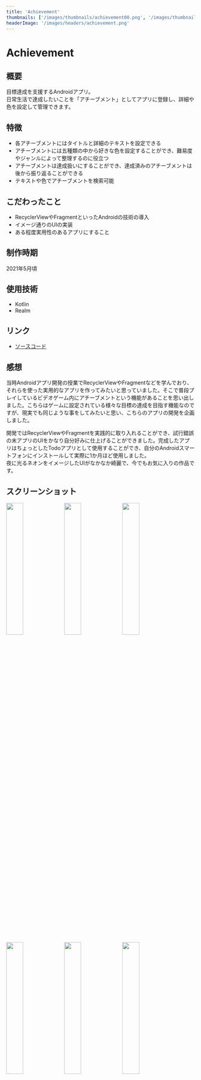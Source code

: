 ```yaml
---
title: 'Achievement'
thumbnails: ['/images/thumbnails/achievement00.png', '/images/thumbnails/achievement01.png', '/images/thumbnails/achievement02.png']
headerImage: '/images/headers/achievement.png'
---
```


# Achievement

## 概要
目標達成を支援するAndroidアプリ。  
日常生活で達成したいことを「アチーブメント」としてアプリに登録し、詳細や色を設定して管理できます。

## 特徴
- 各アチーブメントにはタイトルと詳細のテキストを設定できる
- アチーブメントには五種類の中から好きな色を設定することができ、難易度やジャンルによって整理するのに役立つ
- アチーブメントは達成扱いにすることができ、達成済みのアチーブメントは後から振り返ることができる
- テキストや色でアチーブメントを検索可能

## こだわったこと
- RecyclerViewやFragmentといったAndroidの技術の導入
- イメージ通りのUIの実装
- ある程度実用性のあるアプリにすること

## 制作時期
2021年5月頃

## 使用技術
- Kotlin
- Realm

## リンク
- [ソースコード](https://github.com/Yu357/Achievement)

## 感想
当時Androidアプリ開発の授業でRecyclerViewやFragmentなどを学んでおり、それらを使った実用的なアプリを作ってみたいと思っていました。そこで普段プレイしているビデオゲーム内にアチーブメントという機能があることを思い出しました。こちらはゲームに設定されている様々な目標の達成を目指す機能なのですが、現実でも同じような事をしてみたいと思い、こちらのアプリの開発を企画しました。

開発ではRecyclerViewやFragmentを実践的に取り入れることができ、試行錯誤の末アプリのUIをかなり自分好みに仕上げることができました。完成したアプリはちょっとしたTodoアプリとして使用することができ、自分のAndroidスマートフォンにインストールして実際に1か月ほど使用しました。  
夜に光るネオンをイメージしたUIがなかなか綺麗で、今でもお気に入りの作品です。

## スクリーンショット
<div>
  <img style="width: 30%;" src="https://user-images.githubusercontent.com/65577595/207323672-d61a2845-59d6-4855-a588-eaedbc6ae750.png"/>
  <img style="width: 30%;" src="https://user-images.githubusercontent.com/65577595/207325265-2b082e27-2fc9-4e5d-bc91-3bc4f4cdb3c2.png"/>
  <img style="width: 30%;" src="https://user-images.githubusercontent.com/65577595/207325272-67c44dd6-8ed0-4111-b4e5-39c458e79edb.png"/>
  <img style="width: 30%;" src="https://user-images.githubusercontent.com/65577595/207323684-c6825e7f-7b97-4bdf-add0-91986147d5c1.png"/>
  <img style="width: 30%;" src="https://user-images.githubusercontent.com/65577595/207323687-a8e8d1ff-616b-40ca-9243-67c6af2b5384.png"/>
  <img style="width: 30%;" src="https://user-images.githubusercontent.com/65577595/207325273-55fc1ffd-b81b-492c-a888-188f1d1c610a.png"/>
</div>
